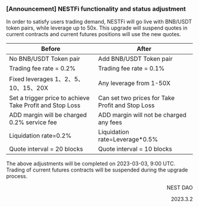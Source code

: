 ### [Announcement] NESTFi functionality and status adjustment

In order to satisfy users trading demand, NESTFi will go live with BNB/USDT token pairs, while leverage up to 50x. This upgrade will suspend quotes in current contracts and current futures positions will use the new quotes.

| Before | After |
| --- | --- |
| No BNB/USDT Token pair | Add BNB/USDT Token pair |
| Trading fee rate = 0.2% | Trading fee rate = 0.1% |
| Fixed leverages 1、2、5、10、15、20X | Any leverage from 1-50X |
| Set a trigger price to achieve Take Profit and Stop Loss | Can set two prices for Take Profit and Stop Loss |
| ADD margin will be charged 0.2% service fee | ADD margin will not be charged any fees |
| Liquidation rate=0.2% | Liquidation rate=Leverage*0.5% |
| Quote interval = 20 blocks | Quote interval = 10 blocks |

The above adjustments will be completed on 2023-03-03, 9:00 UTC. Trading of current futures contracts will be suspended during the upgrade process.

<p align="right">NEST DAO</p>
<p align="right">2023.3.2</p>
